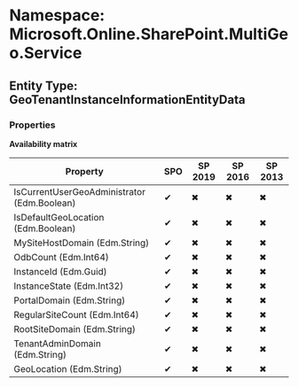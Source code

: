 # Namespace: Microsoft.Online.SharePoint.MultiGeo.Service
## Entity Type: GeoTenantInstanceInformationEntityData

### Properties

**Availability matrix**

Property | SPO | SP 2019 | SP 2016 | SP 2013
----------|-----|---------|---------|--------
IsCurrentUserGeoAdministrator (Edm.Boolean) | ✔ | ✖ | ✖ | ✖
IsDefaultGeoLocation (Edm.Boolean) | ✔ | ✖ | ✖ | ✖
MySiteHostDomain (Edm.String) | ✔ | ✖ | ✖ | ✖
OdbCount (Edm.Int64) | ✔ | ✖ | ✖ | ✖
InstanceId (Edm.Guid) | ✔ | ✖ | ✖ | ✖
InstanceState (Edm.Int32) | ✔ | ✖ | ✖ | ✖
PortalDomain (Edm.String) | ✔ | ✖ | ✖ | ✖
RegularSiteCount (Edm.Int64) | ✔ | ✖ | ✖ | ✖
RootSiteDomain (Edm.String) | ✔ | ✖ | ✖ | ✖
TenantAdminDomain (Edm.String) | ✔ | ✖ | ✖ | ✖
GeoLocation (Edm.String) | ✔ | ✖ | ✖ | ✖

